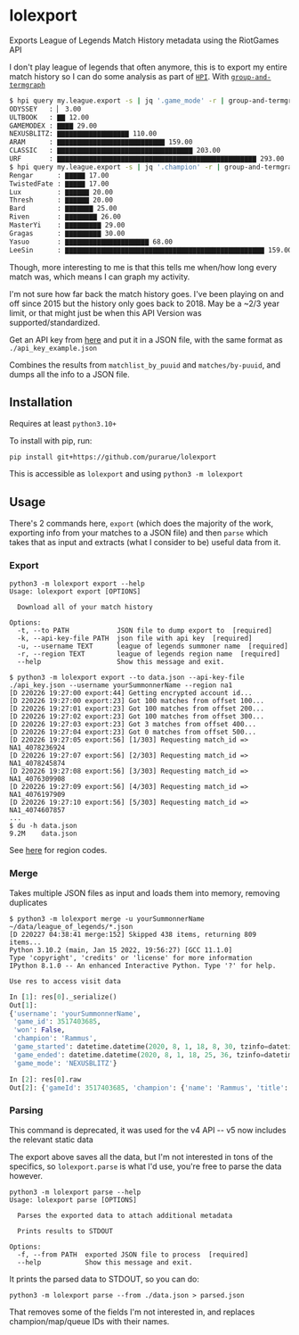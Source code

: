 # lolexport

Exports League of Legends Match History metadata using the RiotGames API

I don't play league of legends that often anymore, this is to export my entire match history so I can do some analysis as part of [`HPI`](https://github.com/purarue/HPI). With [`group-and-termgraph`](https://github.com/purarue/pura-utils/blob/main/shellscripts/group-and-termgraph)

```bash
$ hpi query my.league.export -s | jq '.game_mode' -r | group-and-termgraph
ODYSSEY   : ▏ 3.00
ULTBOOK   : ▇▇ 12.00
GAMEMODEX : ▇▇▇▇ 29.00
NEXUSBLITZ: ▇▇▇▇▇▇▇▇▇▇▇▇▇▇▇▇▇▇ 110.00
ARAM      : ▇▇▇▇▇▇▇▇▇▇▇▇▇▇▇▇▇▇▇▇▇▇▇▇▇▇▇ 159.00
CLASSIC   : ▇▇▇▇▇▇▇▇▇▇▇▇▇▇▇▇▇▇▇▇▇▇▇▇▇▇▇▇▇▇▇▇▇▇ 203.00
URF       : ▇▇▇▇▇▇▇▇▇▇▇▇▇▇▇▇▇▇▇▇▇▇▇▇▇▇▇▇▇▇▇▇▇▇▇▇▇▇▇▇▇▇▇▇▇▇▇▇▇▇ 293.00
$ hpi query my.league.export -s | jq '.champion' -r | group-and-termgraph | tail -n 10
Rengar      : ▇▇▇▇▇ 17.00
TwistedFate : ▇▇▇▇▇ 17.00
Lux         : ▇▇▇▇▇▇ 20.00
Thresh      : ▇▇▇▇▇▇ 20.00
Bard        : ▇▇▇▇▇▇▇ 25.00
Riven       : ▇▇▇▇▇▇▇▇ 26.00
MasterYi    : ▇▇▇▇▇▇▇▇▇ 29.00
Gragas      : ▇▇▇▇▇▇▇▇▇ 30.00
Yasuo       : ▇▇▇▇▇▇▇▇▇▇▇▇▇▇▇▇▇▇▇▇▇ 68.00
LeeSin      : ▇▇▇▇▇▇▇▇▇▇▇▇▇▇▇▇▇▇▇▇▇▇▇▇▇▇▇▇▇▇▇▇▇▇▇▇▇▇▇▇▇▇▇▇▇▇▇▇▇▇ 159.00
```

Though, more interesting to me is that this tells me when/how long every match was, which means I can graph my activity.

I'm not sure how far back the match history goes. I've been playing on and off since 2015 but the history only goes back to 2018. May be a ~2/3 year limit, or that might just be when this API Version was supported/standardized.

Get an API key from [here](https://developer.riotgames.com/) and put it in a JSON file, with the same format as `./api_key_example.json`

Combines the results from `matchlist_by_puuid` and `matches/by-puuid`, and dumps all the info to a JSON file.

## Installation

Requires at least `python3.10+`

To install with pip, run:

    pip install git+https://github.com/purarue/lolexport

This is accessible as `lolexport` and using `python3 -m lolexport`

## Usage

There's 2 commands here, `export` (which does the majority of the work, exporting info from your matches to a JSON file) and then `parse` which takes that as input and extracts (what I consider to be) useful data from it.

### Export

```
python3 -m lolexport export --help
Usage: lolexport export [OPTIONS]

  Download all of your match history

Options:
  -t, --to PATH            JSON file to dump export to  [required]
  -k, --api-key-file PATH  json file with api key  [required]
  -u, --username TEXT      league of legends summoner name  [required]
  -r, --region TEXT        league of legends region name  [required]
  --help                   Show this message and exit.

```

```
$ python3 -m lolexport export --to data.json --api-key-file ./api_key.json --username yourSummonnerName --region na1
[D 220226 19:27:00 export:44] Getting encrypted account id...
[D 220226 19:27:00 export:23] Got 100 matches from offset 100...
[D 220226 19:27:01 export:23] Got 100 matches from offset 200...
[D 220226 19:27:02 export:23] Got 100 matches from offset 300...
[D 220226 19:27:03 export:23] Got 3 matches from offset 400...
[D 220226 19:27:04 export:23] Got 0 matches from offset 500...
[D 220226 19:27:05 export:56] [1/303] Requesting match_id => NA1_4078236924
[D 220226 19:27:07 export:56] [2/303] Requesting match_id => NA1_4078245874
[D 220226 19:27:08 export:56] [3/303] Requesting match_id => NA1_4076309908
[D 220226 19:27:09 export:56] [4/303] Requesting match_id => NA1_4076197909
[D 220226 19:27:10 export:56] [5/303] Requesting match_id => NA1_4074607857
...
$ du -h data.json
9.2M	data.json
```

See [here](https://developer.riotgames.com/docs/lol) for region codes.

### Merge

Takes multiple JSON files as input and loads them into memory, removing duplicates

```
$ python3 -m lolexport merge -u yourSummonnerName ~/data/league_of_legends/*.json
[D 220227 04:38:41 merge:152] Skipped 438 items, returning 809 items...
Python 3.10.2 (main, Jan 15 2022, 19:56:27) [GCC 11.1.0]
Type 'copyright', 'credits' or 'license' for more information
IPython 8.1.0 -- An enhanced Interactive Python. Type '?' for help.

Use res to access visit data
```

```Python
In [1]: res[0]._serialize()
Out[1]:
{'username': 'yourSummonnerName',
 'game_id': 3517403685,
 'won': False,
 'champion': 'Rammus',
 'game_started': datetime.datetime(2020, 8, 1, 18, 8, 30, tzinfo=datetime.timezone.utc),
 'game_ended': datetime.datetime(2020, 8, 1, 18, 25, 36, tzinfo=datetime.timezone.utc),
 'game_mode': 'NEXUSBLITZ'}

In [2]: res[0].raw
Out[2]: {'gameId': 3517403685, 'champion': {'name': 'Rammus', 'title': 'the Armordillo', 'blurb': 'Idolized by many, dismissed by some, mystifying to all, the curious being Rammus is an enigma. Protected by a spiked shell, he inspires increasingly disparate theories on his origin wherever he goes—from demigod, to sacred oracle, to a mere beast...', 'tags': ['Tank', 'Fighter'], 'partype': 'Mana'}, 'queue': None, 'season': 13, 'role': 'DUO_SUPPORT', 'lane': 'NONE', 'gameCreation': 1596305310886, 'gameDuration': 1026, 'map': 'Nexus Blitz', 'gameMode': 'NEXUSBLITZ'
```

### Parsing

This command is deprecated, it was used for the v4 API -- v5 now includes the relevant static data

The export above saves all the data, but I'm not interested in tons of the specifics, so `lolexport.parse` is what I'd use, you're free to parse the data however.

```
python3 -m lolexport parse --help
Usage: lolexport parse [OPTIONS]

  Parses the exported data to attach additional metadata

  Prints results to STDOUT

Options:
  -f, --from PATH  exported JSON file to process  [required]
  --help           Show this message and exit.
```

It prints the parsed data to STDOUT, so you can do:

`python3 -m lolexport parse --from ./data.json > parsed.json`

That removes some of the fields I'm not interested in, and replaces champion/map/queue IDs with their names.

